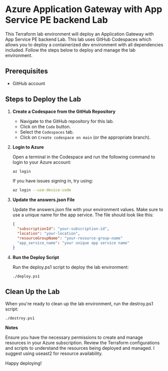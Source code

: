 # Azure Application Gateway with App Service PE backend Lab

This Terraform lab environment will deploy an Application Gateway with App Service PE backend Lab. This lab uses GitHub Codespaces which allows you to deploy a containerized dev environment with all dependencies included. Follow the steps below to deploy and manage the lab environment.

## Prerequisites
- GitHub account

## Steps to Deploy the Lab

1. **Create a Codespace from the GitHub Repository**

   - Navigate to the GitHub repository for this lab.
   - Click on the `Code` button.
   - Select the `Codespaces` tab.
   - Click on `Create codespace on main` (or the appropriate branch).

2. **Login to Azure**

   Open a terminal in the Codespace and run the following command to login to your Azure account:

   ```sh
   az login
   ```

   If you have issues signing in, try using:
   ```sh
   az login --use-device-code
   ```

4. **Update the answers.json File**

    Update the answers.json file with your environment values. Make sure to use a unique name for the app service. The file should look like this:

    ```json
    {
      "subscriptionId": "your-subscription-id",
      "location": "your-location",
      "resourceGroupName": "your-resource-group-name"
      "app_service_name": "your unique app service name"
    }
5. **Run the Deploy Script**

    Run the deploy.ps1 script to deploy the lab environment:

    ```
    ./deploy.ps1
## Clean Up the Lab
   
   When you're ready to clean up the lab environment, run the destroy.ps1 script:
   
   ```
   ./destroy.ps1
   ```

**Notes**

Ensure you have the necessary permissions to create and manage resources in your Azure subscription.
Review the Terraform configurations and scripts to understand the resources being deployed and managed. I suggest using useast2 for resource availability.

Happy deploying!
